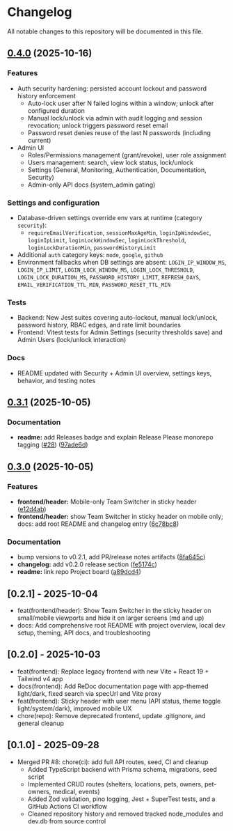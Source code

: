 # Changelog

All notable changes to this repository will be documented in this file.

## [0.4.0](https://github.com/BoldNight153/PetShelterRegistrySystem/compare/v0.3.1...v0.4.0) (2025-10-16)

### Features

- Auth security hardening: persisted account lockout and password history enforcement
  - Auto-lock user after N failed logins within a window; unlock after configured duration
  - Manual lock/unlock via admin with audit logging and session revocation; unlock triggers password reset email
  - Password reset denies reuse of the last N passwords (including current)
- Admin UI
  - Roles/Permissions management (grant/revoke), user role assignment
  - Users management: search, view lock status, lock/unlock
  - Settings (General, Monitoring, Authentication, Documentation, Security)
  - Admin-only API docs (system_admin gating)

### Settings and configuration

- Database-driven settings override env vars at runtime (category `security`):
  - `requireEmailVerification`, `sessionMaxAgeMin`, `loginIpWindowSec`, `loginIpLimit`, `loginLockWindowSec`, `loginLockThreshold`, `loginLockDurationMin`, `passwordHistoryLimit`
- Additional `auth` category keys: `mode`, `google`, `github`
- Environment fallbacks when DB settings are absent: `LOGIN_IP_WINDOW_MS`, `LOGIN_IP_LIMIT`, `LOGIN_LOCK_WINDOW_MS`, `LOGIN_LOCK_THRESHOLD`, `LOGIN_LOCK_DURATION_MS`, `PASSWORD_HISTORY_LIMIT`, `REFRESH_DAYS`, `EMAIL_VERIFICATION_TTL_MIN`, `PASSWORD_RESET_TTL_MIN`

### Tests

- Backend: New Jest suites covering auto-lockout, manual lock/unlock, password history, RBAC edges, and rate limit boundaries
- Frontend: Vitest tests for Admin Settings (security thresholds save) and Admin Users (lock/unlock interaction)

### Docs

- README updated with Security + Admin UI overview, settings keys, behavior, and testing notes

## [0.3.1](https://github.com/BoldNight153/PetShelterRegistrySystem/compare/v0.3.0...v0.3.1) (2025-10-05)


### Documentation

- **readme:** add Releases badge and explain Release Please monorepo tagging ([#28](https://github.com/BoldNight153/PetShelterRegistrySystem/issues/28)) ([97ade6d](https://github.com/BoldNight153/PetShelterRegistrySystem/commit/97ade6dcbfbbe5a5722772014ac346e8e7fece88))

## [0.3.0](https://github.com/BoldNight153/PetShelterRegistrySystem/compare/v0.2.1...v0.3.0) (2025-10-05)


### Features

- **frontend/header:** Mobile-only Team Switcher in sticky header ([e12d4ab](https://github.com/BoldNight153/PetShelterRegistrySystem/commit/e12d4ab8ced5dd547e321397f94e8319f5328166))
- **frontend/header:** show Team Switcher in sticky header on mobile only; docs: add root README and changelog entry ([6c78bc8](https://github.com/BoldNight153/PetShelterRegistrySystem/commit/6c78bc85bc206490b5f17b5b14cf6bb3708b2da1))


### Documentation

- bump versions to v0.2.1, add PR/release notes artifacts ([8fa645c](https://github.com/BoldNight153/PetShelterRegistrySystem/commit/8fa645c7dbeb1613dafbe5fc48ab279a7974f3a9))
- **changelog:** add v0.2.0 release section ([fe5174c](https://github.com/BoldNight153/PetShelterRegistrySystem/commit/fe5174c03cb26e35c54574de6668cd48325cbfeb))
- **readme:** link repo Project board ([a89dcd4](https://github.com/BoldNight153/PetShelterRegistrySystem/commit/a89dcd47eea49a512dbb9d194a6b88e58c3142c5))

## [0.2.1] - 2025-10-04

- feat(frontend/header): Show Team Switcher in the sticky header on small/mobile viewports and hide it on larger screens (md and up)
- docs: Add comprehensive root README with project overview, local dev setup, theming, API docs, and troubleshooting

## [0.2.0] - 2025-10-03

- feat(frontend): Replace legacy frontend with new Vite + React 19 + Tailwind v4 app
- docs(frontend): Add ReDoc documentation page with app-themed light/dark, fixed search via specUrl and Vite proxy
- feat(frontend): Sticky header with user menu (API status, theme toggle light/system/dark), improved mobile UX
- chore(repo): Remove deprecated frontend, update .gitignore, and general cleanup

## [0.1.0] - 2025-09-28

- Merged PR #8: chore(ci): add full API routes, seed, CI and cleanup
  - Added TypeScript backend with Prisma schema, migrations, seed script
  - Implemented CRUD routes (shelters, locations, pets, owners, pet-owners, medical, events)
  - Added Zod validation, pino logging, Jest + SuperTest tests, and a GitHub Actions CI workflow
  - Cleaned repository history and removed tracked node_modules and dev.db from source control
